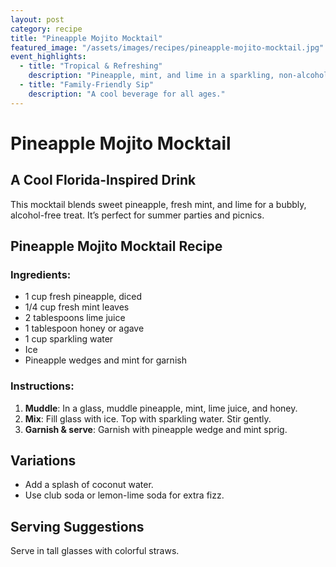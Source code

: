 ```yaml
---
layout: post
category: recipe
title: "Pineapple Mojito Mocktail"
featured_image: "/assets/images/recipes/pineapple-mojito-mocktail.jpg"
event_highlights:
  - title: "Tropical & Refreshing"
    description: "Pineapple, mint, and lime in a sparkling, non-alcoholic drink."
  - title: "Family-Friendly Sip"
    description: "A cool beverage for all ages."
---
```


# Pineapple Mojito Mocktail

## A Cool Florida-Inspired Drink

This mocktail blends sweet pineapple, fresh mint, and lime for a bubbly, alcohol-free treat. It’s perfect for summer parties and picnics.

## Pineapple Mojito Mocktail Recipe

### Ingredients:
- 1 cup fresh pineapple, diced
- 1/4 cup fresh mint leaves
- 2 tablespoons lime juice
- 1 tablespoon honey or agave
- 1 cup sparkling water
- Ice
- Pineapple wedges and mint for garnish

### Instructions:

1. **Muddle**: In a glass, muddle pineapple, mint, lime juice, and honey.
2. **Mix**: Fill glass with ice. Top with sparkling water. Stir gently.
3. **Garnish & serve**: Garnish with pineapple wedge and mint sprig.

## Variations
- Add a splash of coconut water.
- Use club soda or lemon-lime soda for extra fizz.

## Serving Suggestions
Serve in tall glasses with colorful straws.
